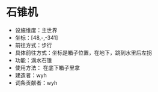 # 石锥机

* 设施维度：主世界
* 坐标：[48,-,-341]
* 前往方式：步行
* 具体前往方式：坐标是箱子位置，在地下，跳到水里后左拐
* 功能：滴水石锥
* 使用方法： 在底下箱子里拿
* 建造者：wyh
* 词条贡献者：wyh
